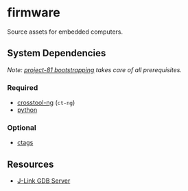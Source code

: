 # firmware

Source assets for embedded computers.

## System Dependencies

*Note:
[project-81 bootstrapping](https://github.com/project-81/workspace/blob/master/md/cloning-repositories.md)
takes care of all prerequisites.*

### Required

* [crosstool-ng](https://crosstool-ng.github.io/) (`ct-ng`)
* [python](https://github.com/python/cpython)

### Optional

* [ctags](https://github.com/universal-ctags/ctags)

## Resources

* [J-Link GDB Server](https://wiki.segger.com/J-Link_GDB_Server)
